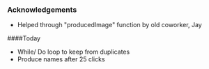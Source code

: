 ### Acknowledgements
* Helped through "producedImage" function by old coworker, Jay


####Today
* While/ Do loop to keep from duplicates
* Produce names after 25 clicks
